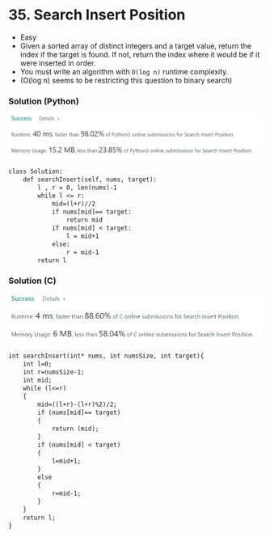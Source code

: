 # 35. Search Insert Position

* Easy
* Given a sorted array of distinct integers and a target value, return the index if the target is found. If not, return the index where it would be if it were inserted in order.
* You must write an algorithm with `O(log n)` runtime complexity.
* (O(log n) seems to be restricting this question to binary search)

### Solution (Python)

![](<.gitbook/assets/image (1).png>)

```
class Solution:
    def searchInsert(self, nums, target):
        l , r = 0, len(nums)-1
        while l <= r:
            mid=(l+r)//2
            if nums[mid]== target:
                return mid
            if nums[mid] < target:
                l = mid+1
            else:
                r = mid-1
        return l
```

### Solution (C)

![](<.gitbook/assets/image (4).png>)

```
int searchInsert(int* nums, int numsSize, int target){
    int l=0;
    int r=numsSize-1;
    int mid;
    while (l<=r)
    {
        mid=((l+r)-(l+r)%2)/2;
        if (nums[mid]== target)
        {
            return (mid);
        }
        if (nums[mid] < target)
        {
            l=mid+1;
        }    
        else
        {
            r=mid-1;
        }
    }
    return l;
}

```
